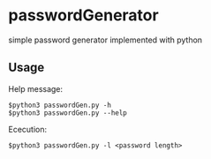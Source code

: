# passwordGenerator
simple password generator implemented with python

## Usage

Help message:
```
$python3 passwordGen.py -h
$python3 passwordGen.py --help
```

Ececution:
```
$python3 passwordGen.py -l <password length>
```
